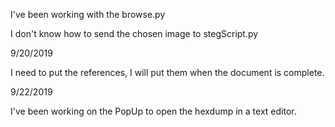 I've been working with the browse.py

I don't know how to send the chosen image to stegScript.py

9/20/2019

I need to put the references, I will put them when the document is complete.

9/22/2019

I've been working on the PopUp to open the hexdump in a text editor.
